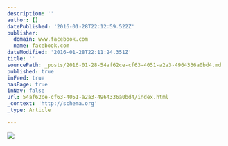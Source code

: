 ```yaml
---
description: ''
author: []
datePublished: '2016-01-28T22:12:59.522Z'
publisher:
  domain: www.facebook.com
  name: facebook.com
dateModified: '2016-01-28T22:11:24.351Z'
title: ''
sourcePath: _posts/2016-01-28-54af62ce-cf63-4051-a2a3-4964336a0bd4.md
published: true
inFeed: true
hasPage: true
inNav: false
url: 54af62ce-cf63-4051-a2a3-4964336a0bd4/index.html
_context: 'http://schema.org'
_type: Article

---
```

![](https://scontent-sjc2-1.xx.fbcdn.net/hphotos-xap1/t31.0-8/1501626_10202473982746848_1855639508_o.jpg)